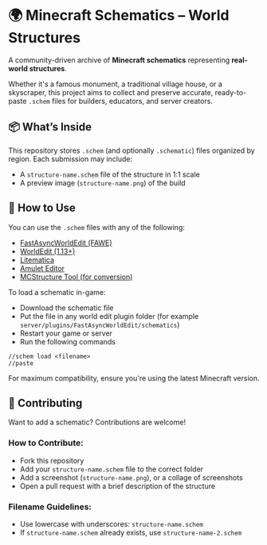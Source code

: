 # 🌍 Minecraft Schematics – World Structures

A community-driven archive of **Minecraft schematics** representing **real-world structures**.

Whether it's a famous monument, a traditional village house, or a skyscraper, this project aims to collect and preserve accurate, ready-to-paste `.schem` files for builders, educators, and server creators.

## 📦 What’s Inside

This repository stores `.schem` (and optionally `.schematic`) files organized by region. Each submission may include:

- A `structure-name.schem` file of the structure in 1:1 scale
- A preview image (`structure-name.png`) of the build

## 🧰 How to Use

You can use the `.schem` files with any of the following:

- [FastAsyncWorldEdit (FAWE)](https://github.com/IntellectualSites/FastAsyncWorldEdit)
- [WorldEdit (1.13+)](https://enginehub.org/worldedit)
- [Litematica](https://www.curseforge.com/minecraft/mc-mods/litematica)
- [Amulet Editor](https://www.amuletmc.com/)
- [MCStructure Tool (for conversion)](https://github.com/Nixinova/MCStructure)

To load a schematic in-game:

- Download the schematic file
- Put the file in any world edit plugin folder (for example `server/plugins/FastAsyncWorldEdit/schematics`)
- Restart your game or server
- Run the following commands

```
//schem load <filename>
//paste
```

For maximum compatibility, ensure you're using the latest Minecraft version.

## 🤝 Contributing

Want to add a schematic? Contributions are welcome!

### How to Contribute:
- Fork this repository
- Add your `structure-name.schem` file to the correct folder
- Add a screenshot (`structure-name.png`), or a collage of screenshots
- Open a pull request with a brief description of the structure

### Filename Guidelines:
- Use lowercase with underscores: `structure-name.schem`
- If `structure-name.schem` already exists, use `structure-name-2.schem`
